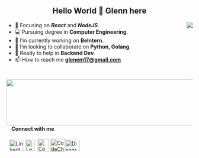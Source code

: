 <h2 align="center">Hello World 👋 Glenn here </h2>

<img align="right" src="https://github-readme-stats.vercel.app/api?username=Glenn-Mendonca&show_icons=true&icon_color=CE1D2D&text_color=718096&bg_color=00000000&hide_title=true&hide_border=true"/> 

- :orange_book: Focusing on ***React*** and ***NodeJS***.
- :computer: Pursuing degree in **Computer Engineering**.
- :telescope: I’m currently working on **BeIntern**.
- :two_men_holding_hands: I’m looking to collaborate on **Python, Golang**.
- 💁 Ready to help in **Backend Dev**.
- 📫 How to reach me **glenem17@gmail.com**
<h1></h1>


<img align="right" height=125px width=600px src="https://github-readme-stats.vercel.app/api/top-langs/?username=glenn-mendonca&layout=compact&show_icons=true&icon_color=CE1D2D&text_color=718096&bg_color=00000000&hide_title=true&hide_border=true"/>


#### &emsp;Connect with me
&nbsp;
<a href="https://www.linkedin.com/in/glenn17/" target="blank"><img align="center" src="https://cdn.worldvectorlogo.com/logos/linkedin-icon-2.svg" alt="LinkedIn" height="30" width="40" /></a>&nbsp;<a href="https://leetcode.com/glen17/" target="blank"><img align="center" src="https://leetcode.com/_next/static/images/logo-dark-c96c407d175e36c81e236fcfdd682a0b.png" alt="LeetCode" height="30" width="25" /></a>&nbsp;&nbsp;<a href="https://codeforces.com/profile/glennmendonca" target="blank"><img align="center" src="https://cdn.codeforces.com/s/0/favicon-96x96.png" alt="Codeforces" height="35" width="30" /></a>&nbsp;<a href="https://www.codechef.com/users/glen17" target="blank"><img align="center" src="https://encrypted-tbn0.gstatic.com/images?q=tbn:ANd9GcQIZeQjsAAjJfZCwkusa3rAxmv7YUiZ1OKI2CwYIXQR9L1Jo6Afx-Ct_cPAZ9tJOZGEexY&usqp=CAU" alt="CodeChef" height="35" width="40" /></a><a href="https://discord.gg/6422" target="blank"><img align="center" src="https://cdn.worldvectorlogo.com/logos/discord.svg" alt="Discord" height="30" width="40" /></a>
